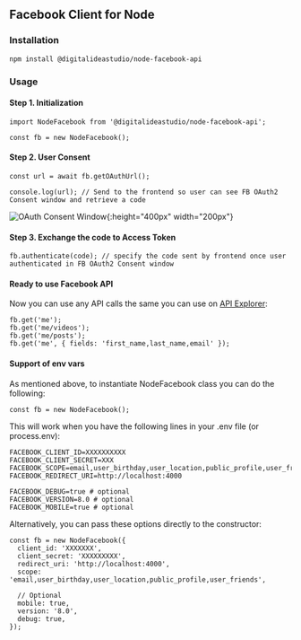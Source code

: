 ## Facebook Client for Node

### Installation

```
npm install @digitalideastudio/node-facebook-api
```

### Usage


#### Step 1. Initialization

```
import NodeFacebook from '@digitalideastudio/node-facebook-api';

const fb = new NodeFacebook();
```

#### Step 2. User Consent

```
const url = await fb.getOAuthUrl();

console.log(url); // Send to the frontend so user can see FB OAuth2 Consent window and retrieve a code
```

![OAuth Consent Window](https://github.com/digitalideastudio/node-facebook-api/blob/main/.github/oauth_window.png){:height="400px" width="200px"}

#### Step 3. Exchange the code to Access Token

```
fb.authenticate(code); // specify the code sent by frontend once user authenticated in FB OAuth2 Consent window
```

#### Ready to use Facebook API

Now you can use any API calls the same you can use on [API Explorer](https://developers.facebook.com/tools/explorer/):

```
fb.get('me');
fb.get('me/videos');
fb.get('me/posts');
fb.get('me', { fields: 'first_name,last_name,email' });

```

#### Support of env vars

As mentioned above, to instantiate NodeFacebook class you can do the following:

```
const fb = new NodeFacebook();
```

This will work when you have the following lines in your .env file (or process.env):

```
FACEBOOK_CLIENT_ID=XXXXXXXXXX
FACEBOOK_CLIENT_SECRET=XXX
FACEBOOK_SCOPE=email,user_birthday,user_location,public_profile,user_friends
FACEBOOK_REDIRECT_URI=http://localhost:4000

FACEBOOK_DEBUG=true # optional
FACEBOOK_VERSION=8.0 # optional
FACEBOOK_MOBILE=true # optional
```

Alternatively, you can pass these options directly to the constructor:

```
const fb = new NodeFacebook({
  client_id: 'XXXXXXX',
  client_secret: 'XXXXXXXXX',
  redirect_uri: 'http://localhost:4000',
  scope: 'email,user_birthday,user_location,public_profile,user_friends',

  // Optional
  mobile: true,
  version: '8.0',
  debug: true,
});
```

